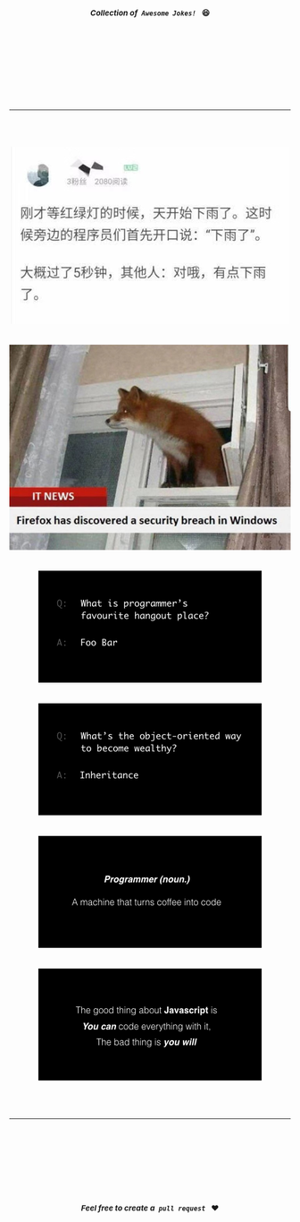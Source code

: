 <div align="center">
  <sup>
    <br />
    <br />
    <br />
    <br />
    <br />
    <br />
    <br />
    <h3>
    <em>Collection of<code> Awesome Jokes! </code></em> 😆
    </h3>
    <br />
    <br />
    <br />
    <br />
    <br />
    <br />
    <br />
  </sup>
</div>
<p align="center"></p>

---

<br/>
<br/>
<br/>

<div align="center">
  <img src="./assets/6.jpeg">
</div>
<br/>
<br/>

<div align="center">
  <img src="./assets/5.jpeg">
</div>
<br/>
<br/>

<div align="center">
  <img src="./assets/1.png">
</div>
<br/>
<br/>

<div align="center">
  <img src="./assets/2.png">
</div>
<br/>
<br/>

<div align="center">
  <img src="./assets/3.png">
</div>
<br/>
<br/>

<div align="center">
  <img src="./assets/4.png">
</div>


<br/>
<br/>
<br/>

---


<div align="center">
  <sup>
    <br />
    <br />
    <br />
    <br />
    <br />
    <br />
    <h3>
    <em>Feel free to create a<code> pull request </code></em> ❤️
    </h3>
    <br />
    <br />
    <br />
    <br />
    <br />
    <br />
  </sup>
</div>

️
